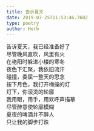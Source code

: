 ```yaml
---  
title: 告诉夏天  
date: 2019-07-25T11:53:46.768Z  
type: poetry  
auther: Herb     
---  
```

告诉夏天，我已经准备好了  
尽管晚风直吹，风里有火    
在艳阳时躲进小楼的寒冬  
夜色下汇聚，我依旧流汗  
碰撞，委屈一整天的思念    
按下月色，我打开梅操的灯  
灯下，你滚烫的轮廓  
我用眼，用手，用欢呼声描摹    
尽管醉意使轮廓模糊  
夏夜的啤酒并不醉人  
只让我的脚步打跌  
